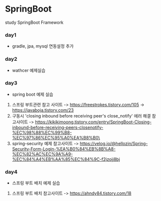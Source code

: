 # SpringBoot
study SpringBoot Framework

### day1
 - gradle, jpa, mysql 연동설정 추가

### day2
 - wathcer 예제실습

### day3
  - spring boot 예제 실습
   1. 스프링 부트관련 참고 사이트
      -> https://freestrokes.tistory.com/105
      -> https://javaboja.tistory.com/23
   2. 구동시 'closing inbound before receiving peer's close_notify' 에러 해결 참고사이트
      -> https://kikikimoong.tistory.com/entry/SpringBoot-Closing-inbound-before-receiving-peers-closenotify-%EC%98%88%EC%99%B8-%EC%97%86%EC%95%A0%EA%B8%B0\
   3. spring-security 예제 참고사이트
      -> https://velog.io/@hellozin/Spring-Security-Form-Login-%EA%B0%84%EB%8B%A8-%EC%82%AC%EC%9A%A9-%EC%84%A4%EB%AA%85%EC%84%9C-f2jzojj8bj
      
### day4
  - 스프링 부트 배치 예제 실습
   1. 스프링 부트 배치 참고사이트
      -> https://ahndy84.tistory.com/18